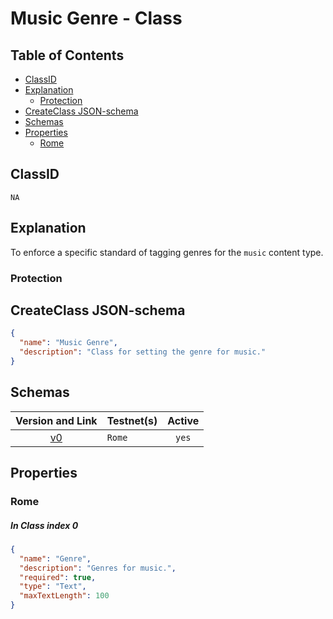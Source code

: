 Music Genre - Class
=====================

Table of Contents
----------------
<!-- TOC START min:1 max:3 link:true asterisk:false update:true -->
  - [ClassID](#classid)
  - [Explanation](#explanation)
    - [Protection](#protection)
  - [CreateClass JSON-schema](#createclass-json-schema)
  - [Schemas](#schemas)
  - [Properties](#properties)
    - [Rome](#rome)
<!-- TOC END -->

## ClassID
`NA`

## Explanation
To enforce a specific standard of tagging genres for the `music` content type.

### Protection


## CreateClass JSON-schema
```json
{
  "name": "Music Genre",
  "description": "Class for setting the genre for music."
}
```

## Schemas

|Version and Link                                           |   Testnet(s)     |Active|
|:---------------------------------------------------------:|------------------|:----:|
| [v0](../../schemas/music/musicGenre0.json)                | `Rome`           | `yes`|

## Properties
### Rome
##### In Class index 0
```json
{
  "name": "Genre",
  "description": "Genres for music.",
  "required": true,
  "type": "Text",
  "maxTextLength": 100
}
```
<!--
## Entities
If applicable:
[Link](../../entities/general/name-of-class.md)
-->
